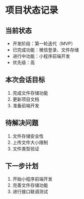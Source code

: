 # 项目状态记录

## 当前状态
- 开发阶段：第一轮迭代（MVP）
- 已完成功能：微信登录、文件存储
- 进行中功能：小程序前端开发
- 优先级：高

## 本次会话目标
1. 完成文件存储功能
2. 更新项目文档
3. 准备前端开发

## 待解决问题
1. 文件存储安全性
2. 上传文件大小限制
3. 文件类型验证

## 下一步计划
1. 开始小程序前端开发
2. 完善文件存储功能
3. 进行接口联调测试 